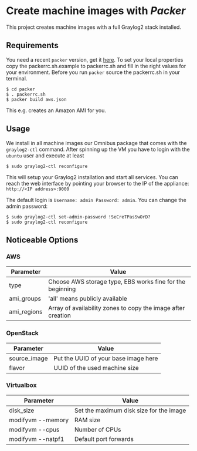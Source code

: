 Create machine images with *Packer*
==================================
This project creates machine images with a full Graylog2 stack installed.

Requirements
------------
You need a recent `packer` version, get it [here](https://www.packer.io/downloads.html).
To set your local properties copy the packerrc.sh.example to packerrc.sh and fill in the right values for your environment.
Before you run `packer` source the packerrc.sh in your terminal.

```shell
$ cd packer
$ . packerrc.sh
$ packer build aws.json
```

This e.g. creates an Amazon AMI for you.

Usage
-----
We install in all machine images our Omnibus package that comes with the `graylog2-ctl` command.
After spinning up the VM you have to login with the `ubuntu` user and execute at least

```shell
$ sudo graylog2-ctl reconfigure
```

This will setup your Graylog2 installation and start all services. You can reach the web interface by
pointing your browser to the IP of the appliance: `http://<IP address>:9000`

The default login is `Username: admin Password: admin`. You can change the admin password:

```shell
$ sudo graylog2-ctl set-admin-password !SeCreTPasSwOrD?
$ sudo graylog2-ctl reconfigure
```

Noticeable Options
------------------
### AWS

|Parameter | Value |
|----------|-------|
|type      |Choose AWS storage type, EBS works fine for the beginning|
|ami_groups | 'all' means publicly available|
|ami_regions | Array of availability zones to copy the image after creation|

### OpenStack

|Parameter | Value |
|----------|-------|
|source_image | Put the UUID of your base image here|
|flavor | UUID of the used machine size|


### Virtualbox

|Parameter | Value |
|----------|-------|
|disk_size | Set the maximum disk size for the image|
|modifyvm --memory | RAM size|
|modifyvm --cpus | Number of CPUs|
|modifyvm --natpf1 | Default port forwards|

